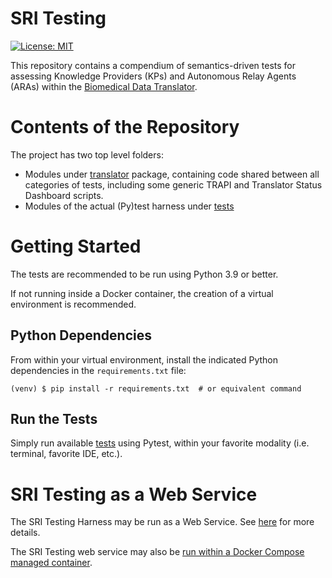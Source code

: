 # SRI Testing

[![License: MIT](https://img.shields.io/badge/License-MIT-green.svg)](https://opensource.org/licenses/MIT)

This repository contains a compendium of semantics-driven tests for assessing Knowledge Providers (KPs) and Autonomous Relay Agents (ARAs) within the [Biomedical Data Translator](https://ncats.nih.gov/translator).

# Contents of the Repository

The project has two top level folders:

- Modules under [translator](translator) package, containing code shared between all categories of tests, including some generic TRAPI and Translator Status Dashboard scripts.
- Modules of the actual (Py)test harness under [tests](tests) 

# Getting Started

The tests are recommended to be run using Python 3.9 or better. 

If not running inside a Docker container, the creation of a virtual environment is recommended.

## Python Dependencies

From within your virtual environment, install the indicated Python dependencies in the `requirements.txt` file:

```shell
(venv) $ pip install -r requirements.txt  # or equivalent command
```

## Run the Tests

Simply run available [tests](tests) using Pytest, within your favorite modality (i.e. terminal, favorite IDE, etc.).

# SRI Testing as a Web Service

The SRI Testing Harness may be run as a Web Service. See [here](app/README.md) for more details. 

The SRI Testing web service may also be [run within a Docker Compose managed container](app/README.md#running-the-web-service-within-docker).
